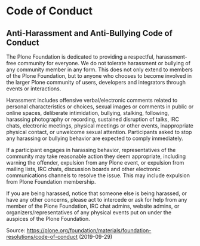 # Code of Conduct

## Anti-Harassment and Anti-Bullying Code of Conduct

The Plone Foundation is dedicated to providing a respectful, harassment-free community for everyone. We do not tolerate harassment or bullying of any community member in any form. This does not only extend to members of the Plone Foundation, but to anyone who chooses to become involved in the larger Plone community of users, developers and integrators through events or interactions.

Harassment includes offensive verbal/electronic comments related to personal characteristics or choices, sexual images or comments in public or online spaces, deliberate intimidation, bullying, stalking, following, harassing photography or recording, sustained disruption of talks, IRC chats, electronic meetings, physical meetings or other events, inappropriate physical contact, or unwelcome sexual attention. Participants asked to stop any harassing or bullying behavior are expected to comply immediately.

If a participant engages in harassing behavior, representatives of the community may take reasonable action they deem appropriate, including warning the offender, expulsion from any Plone event, or expulsion from mailing lists, IRC chats, discussion boards and other electronic communications channels to resolve the issue. This may include expulsion from Plone Foundation membership.

If you are being harassed, notice that someone else is being harassed, or have any other concerns, please act to intercede or ask for help from any member of the Plone Foundation, IRC chat admins, website admins, or organizers/representatives of any physical events put on under the auspices of the Plone Foundation.

Source: https://plone.org/foundation/materials/foundation-resolutions/code-of-conduct (2019-09-29)

